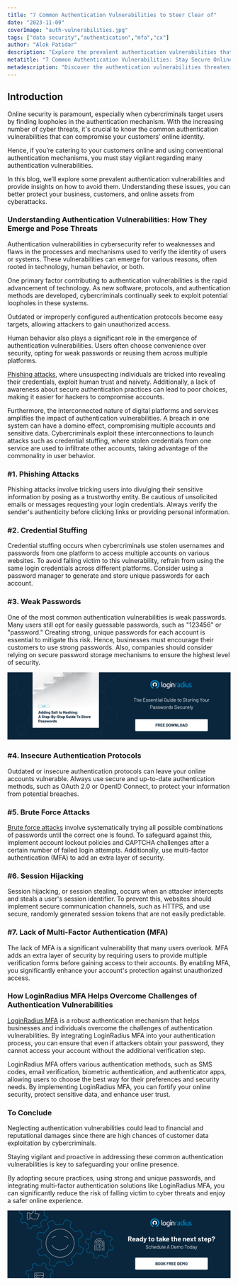 ```yaml
---
title: "7 Common Authentication Vulnerabilities to Steer Clear of"
date: "2023-11-09"
coverImage: "auth-vulnerabilities.jpg"
tags: ["data security","authentication","mfa","cx"]
author: "Alok Patidar"
description: "Explore the prevalent authentication vulnerabilities that put your online identity at risk. Learn how LoginRadius MFA enhances security, ensuring a safer online experience."
metatitle: "7 Common Authentication Vulnerabilities: Stay Secure Online"
metadescription: "Discover the authentication vulnerabilities threatening your online security. Learn practical tips to safeguard your sensitive information & customer data."
---
```


## Introduction

Online security is paramount, especially when cybercriminals target users by finding loopholes in the authentication mechanism. With the increasing number of cyber threats, it's crucial to know the common authentication vulnerabilities that can compromise your customers’ online identity. 

Hence, if you’re catering to your customers online and using conventional authentication mechanisms, you must stay vigilant regarding many authentication vulnerabilities. 

In this blog, we’ll explore some prevalent authentication vulnerabilities and provide insights on how to avoid them. Understanding these issues, you can better protect your business, customers, and online assets from cyberattacks.

### Understanding Authentication Vulnerabilities: How They Emerge and Pose Threats

Authentication vulnerabilities in cybersecurity refer to weaknesses and flaws in the processes and mechanisms used to verify the identity of users or systems. These vulnerabilities can emerge for various reasons, often rooted in technology, human behavior, or both.

One primary factor contributing to authentication vulnerabilities is the rapid advancement of technology. As new software, protocols, and authentication methods are developed, cybercriminals continually seek to exploit potential loopholes in these systems. 

Outdated or improperly configured authentication protocols become easy targets, allowing attackers to gain unauthorized access.

Human behavior also plays a significant role in the emergence of authentication vulnerabilities. Users often choose convenience over security, opting for weak passwords or reusing them across multiple platforms. 

[Phishing attacks](https://www.loginradius.com/blog/identity/phishing-for-identity/), where unsuspecting individuals are tricked into revealing their credentials, exploit human trust and naivety. Additionally, a lack of awareness about secure authentication practices can lead to poor choices, making it easier for hackers to compromise accounts.

Furthermore, the interconnected nature of digital platforms and services amplifies the impact of authentication vulnerabilities. A breach in one system can have a domino effect, compromising multiple accounts and sensitive data. Cybercriminals exploit these interconnections to launch attacks such as credential stuffing, where stolen credentials from one service are used to infiltrate other accounts, taking advantage of the commonality in user behavior.

### #1. Phishing Attacks

Phishing attacks involve tricking users into divulging their sensitive information by posing as a trustworthy entity. Be cautious of unsolicited emails or messages requesting your login credentials. Always verify the sender's authenticity before clicking links or providing personal information.

### #2. Credential Stuffing

Credential stuffing occurs when cybercriminals use stolen usernames and passwords from one platform to access multiple accounts on various websites. To avoid falling victim to this vulnerability, refrain from using the same login credentials across different platforms. Consider using a password manager to generate and store unique passwords for each account.

### #3. Weak Passwords

One of the most common authentication vulnerabilities is weak passwords. Many users still opt for easily guessable passwords, such as "123456" or "password." Creating strong, unique passwords for each account is essential to mitigate this risk. Hence, businesses must encourage their customers to use strong passwords. Also, companies should consider relying on secure password storage mechanisms to ensure the highest level of security. 

[![GD-salt-hashing](GD-salt-hashing.png)](https://www.loginradius.com/resource/adding-salt-to-hashing-a-step-by-step-guide-to-store-passwords/)

### #4. Insecure Authentication Protocols

Outdated or insecure authentication protocols can leave your online accounts vulnerable. Always use secure and up-to-date authentication methods, such as OAuth 2.0 or OpenID Connect, to protect your information from potential breaches.

### #5. Brute Force Attacks

[Brute force attacks](https://www.loginradius.com/blog/identity/brute-force-lockout/#:~:text=Brute%20Force%20is%20a%20hacking,vulnerability%20in%20the%20web%20application.) involve systematically trying all possible combinations of passwords until the correct one is found. To safeguard against this, implement account lockout policies and CAPTCHA challenges after a certain number of failed login attempts. Additionally, use multi-factor authentication (MFA) to add an extra layer of security.

### #6. Session Hijacking

Session hijacking, or session stealing, occurs when an attacker intercepts and steals a user's session identifier. To prevent this, websites should implement secure communication channels, such as HTTPS, and use secure, randomly generated session tokens that are not easily predictable.

### #7. Lack of Multi-Factor Authentication (MFA)

The lack of MFA is a significant vulnerability that many users overlook. MFA adds an extra layer of security by requiring users to provide multiple verification forms before gaining access to their accounts. By enabling MFA, you significantly enhance your account's protection against unauthorized access.

### How LoginRadius MFA Helps Overcome Challenges of Authentication Vulnerabilities

[LoginRadius MFA](https://www.loginradius.com/multi-factor-authentication/) is a robust authentication mechanism that helps businesses and individuals overcome the challenges of authentication vulnerabilities. By integrating LoginRadius MFA into your authentication process, you can ensure that even if attackers obtain your password, they cannot access your account without the additional verification step.

LoginRadius MFA offers various authentication methods, such as SMS codes, email verification, biometric authentication, and authenticator apps, allowing users to choose the best way for their preferences and security needs. By implementing LoginRadius MFA, you can fortify your online security, protect sensitive data, and enhance user trust.

### To Conclude 

Neglecting authentication vulnerabilities could lead to financial and reputational damages since there are high chances of customer data exploitation by cybercriminals. 

Staying vigilant and proactive in addressing these common authentication vulnerabilities is key to safeguarding your online presence. 

By adopting secure practices, using strong and unique passwords, and integrating multi-factor authentication solutions like LoginRadius MFA, you can significantly reduce the risk of falling victim to cyber threats and enjoy a safer online experience.

[![book-a-free-demo-loginradius](../../assets/book-a-demo-loginradius.png)](https://www.loginradius.com/book-a-demo/)
